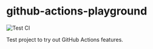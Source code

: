 # github-actions-playground

![Test CI](https://github.com/athomas/github-actions-playground/workflows/Test%20CI/badge.svg)

Test project to try out GitHub Actions features.
